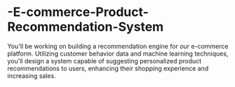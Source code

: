 # -E-commerce-Product-Recommendation-System
 You'll be working on building a recommendation engine for our e-commerce platform. Utilizing customer behavior data and machine learning techniques, you'll design a system capable of suggesting personalized product recommendations to users, enhancing their shopping experience and increasing sales.
